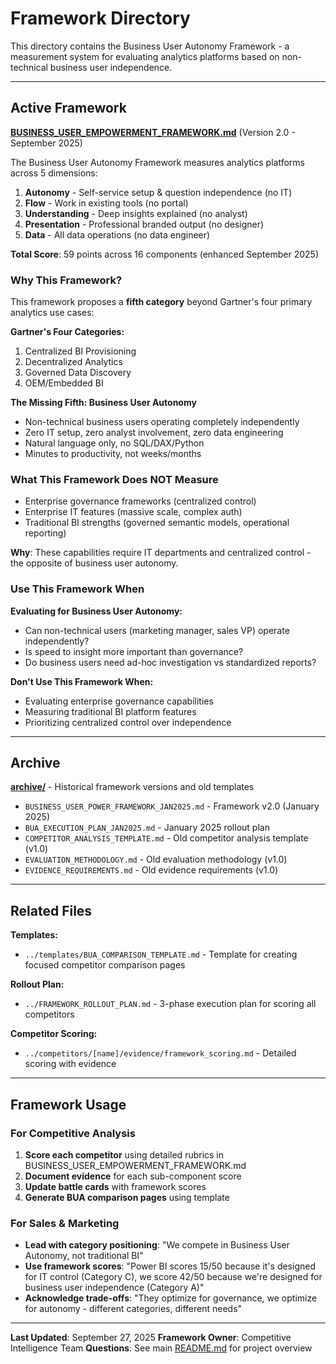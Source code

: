 # Framework Directory

This directory contains the Business User Autonomy Framework - a measurement system for evaluating analytics platforms based on non-technical business user independence.

---

## Active Framework

**[BUSINESS_USER_EMPOWERMENT_FRAMEWORK.md](BUSINESS_USER_EMPOWERMENT_FRAMEWORK.md)** (Version 2.0 - September 2025)

The Business User Autonomy Framework measures analytics platforms across 5 dimensions:
1. **Autonomy** - Self-service setup & question independence (no IT)
2. **Flow** - Work in existing tools (no portal)
3. **Understanding** - Deep insights explained (no analyst)
4. **Presentation** - Professional branded output (no designer)
5. **Data** - All data operations (no data engineer)

**Total Score**: 59 points across 16 components (enhanced September 2025)

### Why This Framework?

This framework proposes a **fifth category** beyond Gartner's four primary analytics use cases:

**Gartner's Four Categories:**
1. Centralized BI Provisioning
2. Decentralized Analytics
3. Governed Data Discovery
4. OEM/Embedded BI

**The Missing Fifth: Business User Autonomy**
- Non-technical business users operating completely independently
- Zero IT setup, zero analyst involvement, zero data engineering
- Natural language only, no SQL/DAX/Python
- Minutes to productivity, not weeks/months

### What This Framework Does NOT Measure

- Enterprise governance frameworks (centralized control)
- Enterprise IT features (massive scale, complex auth)
- Traditional BI strengths (governed semantic models, operational reporting)

**Why**: These capabilities require IT departments and centralized control - the opposite of business user autonomy.

### Use This Framework When

**Evaluating for Business User Autonomy:**
- Can non-technical users (marketing manager, sales VP) operate independently?
- Is speed to insight more important than governance?
- Do business users need ad-hoc investigation vs standardized reports?

**Don't Use This Framework When:**
- Evaluating enterprise governance capabilities
- Measuring traditional BI platform features
- Prioritizing centralized control over independence

---

## Archive

**[archive/](archive/)** - Historical framework versions and old templates

- `BUSINESS_USER_POWER_FRAMEWORK_JAN2025.md` - Framework v2.0 (January 2025)
- `BUA_EXECUTION_PLAN_JAN2025.md` - January 2025 rollout plan
- `COMPETITOR_ANALYSIS_TEMPLATE.md` - Old competitor analysis template (v1.0)
- `EVALUATION_METHODOLOGY.md` - Old evaluation methodology (v1.0)
- `EVIDENCE_REQUIREMENTS.md` - Old evidence requirements (v1.0)

---

## Related Files

**Templates:**
- `../templates/BUA_COMPARISON_TEMPLATE.md` - Template for creating focused competitor comparison pages

**Rollout Plan:**
- `../FRAMEWORK_ROLLOUT_PLAN.md` - 3-phase execution plan for scoring all competitors

**Competitor Scoring:**
- `../competitors/[name]/evidence/framework_scoring.md` - Detailed scoring with evidence

---

## Framework Usage

### For Competitive Analysis

1. **Score each competitor** using detailed rubrics in BUSINESS_USER_EMPOWERMENT_FRAMEWORK.md
2. **Document evidence** for each sub-component score
3. **Update battle cards** with framework scores
4. **Generate BUA comparison pages** using template

### For Sales & Marketing

- **Lead with category positioning**: "We compete in Business User Autonomy, not traditional BI"
- **Use framework scores**: "Power BI scores 15/50 because it's designed for IT control (Category C), we score 42/50 because we're designed for business user independence (Category A)"
- **Acknowledge trade-offs**: "They optimize for governance, we optimize for autonomy - different categories, different needs"

---

**Last Updated**: September 27, 2025
**Framework Owner**: Competitive Intelligence Team
**Questions**: See main [README.md](../README.md) for project overview